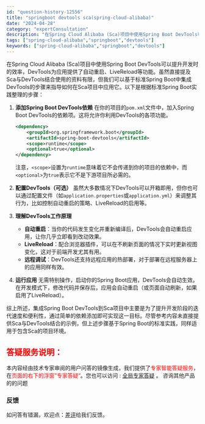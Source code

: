 ```yaml
---
id: "question-history-12556"
title: "springboot devtools sca(spring-cloud-alibaba)"
date: "2024-04-28"
category: "expertConsultation"
description: "在Spring Cloud Alibaba (Sca)项目中使用Spring Boot DevTools可以提升开发时的效率，DevTools为应用提供了自动重启、LiveReload等功能。虽然直接提及Sca与DevTools结合使用的资料有限，但我们可以基于标准Spring Boot中集成Dev"
tags: ["spring-cloud-alibaba","springboot","devtools"]
keywords: ["spring-cloud-alibaba","springboot","devtools"]
---
```


在Spring Cloud Alibaba (Sca)项目中使用Spring Boot DevTools可以提升开发时的效率，DevTools为应用提供了自动重启、LiveReload等功能。虽然直接提及Sca与DevTools结合使用的资料有限，但我们可以基于标准Spring Boot中集成DevTools的步骤来指导如何在Sca项目中应用它。以下是根据标准Spring Boot实践整理的步骤：

1. **添加Spring Boot DevTools依赖**
   在你的项目的`pom.xml`文件中，加入Spring Boot DevTools的依赖项。这将允许你利用DevTools的各项功能。
   ```xml
   <dependency>
       <groupId>org.springframework.boot</groupId>
       <artifactId>spring-boot-devtools</artifactId>
       <scope>runtime</scope>
       <optional>true</optional>
   </dependency>
   ```
   注意，`<scope>`设置为`runtime`意味着它不会传递到你的项目的依赖中，而`<optional>`为`true`表示它不是下游项目所必需的。

2. **配置DevTools（可选）**
   虽然大多数情况下DevTools可以开箱即用，但你也可以通过配置文件（如`application.properties`或`application.yml`）来调整其行为，比如控制自动重启的策略、LiveReload的启用等。

3. **理解DevTools工作原理**
   - **自动重启**：当你的代码发生变化并重新编译后，DevTools会自动重启应用，让你几乎立即看到改动效果。
   - **LiveReload**：配合浏览器插件，可以在不刷新页面的情况下实时更新视图变化，这对于前端开发尤其有用。
   - **远程调试**：DevTools还支持远程应用的热部署，对于部署在远程服务器上的应用同样有效。

4. **运行应用**
   无需特别操作，启动你的Spring Boot应用，DevTools会自动生效。在开发模式下，修改代码并保存后，应用会自动重启（或页面自动刷新，如果启用了LiveReload）。

综上所述，集成Spring Boot DevTools到Sca项目中主要是为了提升开发阶段的迭代速度和便利性，通过简单的依赖添加即可实现这一目标。尽管参考内容未直接提供Sca与DevTools结合的示例，但上述步骤基于Spring Boot的标准实践，同样适用于包含Sca的项目环境。
## <font color="#FF0000">答疑服务说明：</font> 

本内容经由技术专家审阅的用户问答的镜像生成，我们提供了<font color="#FF0000">专家智能答疑服务</font>，在<font color="#FF0000">页面的右下的浮窗”专家答疑“</font>。您也可以访问 : [全局专家答疑](https://opensource.alibaba.com/chatBot) 。 咨询其他产品的的问题

### 反馈
如问答有错漏，欢迎点：[差评](https://ai.nacos.io/user/feedbackByEnhancerGradePOJOID?enhancerGradePOJOId=12649)给我们反馈。
